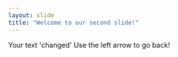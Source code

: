 ```yaml
---
layout: slide
title: "Welcome to our second slide!"
---
```

Your text 'changed'
Use the left arrow to go back!
